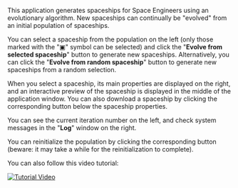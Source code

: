 This application generates spaceships for Space Engineers using an evolutionary algorithm. New spaceships can continually be "evolved" from an initial population of spaceships.

You can select a spaceship from the population on the left (only those marked with the "▣" symbol can be selected) and click the "**Evolve from selected spaceship**" button to generate new spaceships. Alternatively, you can click the "**Evolve from random spaceship**" button to generate new spaceships from a random selection.

When you select a spaceship, its main properties are displayed on the right, and an interactive preview of the spaceship is displayed in the middle of the application window. You can also download a spaceship by clicking the corresponding button below the spaceship properties.

You can see the current iteration number on the left, and check system messages in the "**Log**" window on the right.

You can reinitialize the population by clicking the corresponding button (beware: it may take a while for the reinitialization to complete).


You can also follow this video tutorial:

[![Tutorial Video](https://img.youtube.com/vi/dQw4w9WgXcQ/0.jpg)](https://www.youtube.com/watch?v=dQw4w9WgXcQ "PCGSEPy webapp quickstart tutorial")